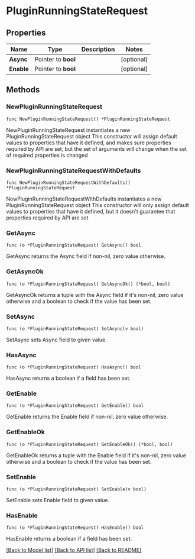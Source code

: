 # PluginRunningStateRequest

## Properties

Name | Type | Description | Notes
------------ | ------------- | ------------- | -------------
**Async** | Pointer to **bool** |  | [optional] 
**Enable** | Pointer to **bool** |  | [optional] 

## Methods

### NewPluginRunningStateRequest

`func NewPluginRunningStateRequest() *PluginRunningStateRequest`

NewPluginRunningStateRequest instantiates a new PluginRunningStateRequest object
This constructor will assign default values to properties that have it defined,
and makes sure properties required by API are set, but the set of arguments
will change when the set of required properties is changed

### NewPluginRunningStateRequestWithDefaults

`func NewPluginRunningStateRequestWithDefaults() *PluginRunningStateRequest`

NewPluginRunningStateRequestWithDefaults instantiates a new PluginRunningStateRequest object
This constructor will only assign default values to properties that have it defined,
but it doesn't guarantee that properties required by API are set

### GetAsync

`func (o *PluginRunningStateRequest) GetAsync() bool`

GetAsync returns the Async field if non-nil, zero value otherwise.

### GetAsyncOk

`func (o *PluginRunningStateRequest) GetAsyncOk() (*bool, bool)`

GetAsyncOk returns a tuple with the Async field if it's non-nil, zero value otherwise
and a boolean to check if the value has been set.

### SetAsync

`func (o *PluginRunningStateRequest) SetAsync(v bool)`

SetAsync sets Async field to given value.

### HasAsync

`func (o *PluginRunningStateRequest) HasAsync() bool`

HasAsync returns a boolean if a field has been set.

### GetEnable

`func (o *PluginRunningStateRequest) GetEnable() bool`

GetEnable returns the Enable field if non-nil, zero value otherwise.

### GetEnableOk

`func (o *PluginRunningStateRequest) GetEnableOk() (*bool, bool)`

GetEnableOk returns a tuple with the Enable field if it's non-nil, zero value otherwise
and a boolean to check if the value has been set.

### SetEnable

`func (o *PluginRunningStateRequest) SetEnable(v bool)`

SetEnable sets Enable field to given value.

### HasEnable

`func (o *PluginRunningStateRequest) HasEnable() bool`

HasEnable returns a boolean if a field has been set.


[[Back to Model list]](../README.md#documentation-for-models) [[Back to API list]](../README.md#documentation-for-api-endpoints) [[Back to README]](../README.md)



